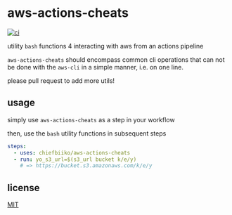 # aws-actions-cheats

[![ci](https://github.com/chiefbiiko/aws-actions-cheats/workflows/ci/badge.svg)](https://github.com/chiefbiiko/aws-actions-cheats/blob/master/.github/workflows/ci.yml)

utility `bash` functions 4 interacting with aws from an actions pipeline

`aws-actions-cheats` should encompass common cli operations that can not be done with the `aws-cli` in a simple manner, i.e. on one line.

please pull request to add more utils!

## usage

simply use `aws-actions-cheats` as a step in your workflow

then, use the `bash` utility functions in subsequent steps

``` yml
steps:
  - uses: chiefbiiko/aws-actions-cheats
  - run: yo_s3_url=$(s3_url bucket k/e/y)
    # => https://bucket.s3.amazonaws.com/k/e/y
```

## license

[MIT](./LICENSE)